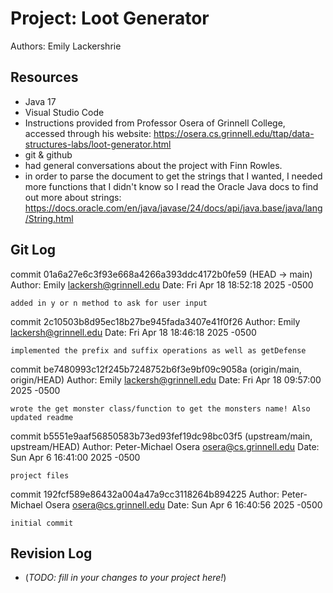 # Project: Loot Generator

Authors: Emily Lackershrie

## Resources

+ Java 17
+ Visual Studio Code
+ Instructions provided from Professor Osera of Grinnell College, accessed through his website: 
  https://osera.cs.grinnell.edu/ttap/data-structures-labs/loot-generator.html
+ git & github
+ had general conversations about the project with Finn Rowles.
+ in order to parse the document to get the strings that I wanted, I needed more functions that I didn't know so I read the Oracle Java docs to find out more about strings:
  https://docs.oracle.com/en/java/javase/24/docs/api/java.base/java/lang/String.html

## Git Log

commit 01a6a27e6c3f93e668a4266a393ddc4172b0fe59 (HEAD -> main)
Author: Emily <lackersh@grinnell.edu>
Date:   Fri Apr 18 18:52:18 2025 -0500

    added in y or n method to ask for user input

commit 2c10503b8d95ec18b27be945fada3407e41f0f26
Author: Emily <lackersh@grinnell.edu>
Date:   Fri Apr 18 18:46:18 2025 -0500

    implemented the prefix and suffix operations as well as getDefense

commit be7480993c12f245b7248752b6f3e9bf09c9058a (origin/main, origin/HEAD)
Author: Emily <lackersh@grinnell.edu>
Date:   Fri Apr 18 09:57:00 2025 -0500

    wrote the get monster class/function to get the monsters name! Also updated readme

commit b5551e9aaf56850583b73ed93fef19dc98bc03f5 (upstream/main, upstream/HEAD)
Author: Peter-Michael Osera <osera@cs.grinnell.edu>
Date:   Sun Apr 6 16:41:00 2025 -0500

    project files

commit 192fcf589e86432a004a47a9cc3118264b894225
Author: Peter-Michael Osera <osera@cs.grinnell.edu>
Date:   Sun Apr 6 16:40:56 2025 -0500

    initial commit

## Revision Log

*   (_TODO: fill in your changes to your project here!_)

